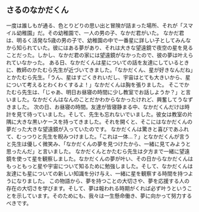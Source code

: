 ## さるのなかだくん
一度は誰しもが通る、色とりどりの思い出と冒険が詰まった場所、それが「スマイル幼稚園」だ。その幼稚園で、一人の男の子、なかだ君がいた。
なかだ君は、明るく活発な5歳の男の子で、幼稚園の中で一番星に詳しい子としてみんなから知られていた。彼にはある夢があり、それは大きな望遠鏡で夜空の星を見ることだった。しかし、なかだ君の家には望遠鏡がなかったので、彼の夢は叶えられていなかった。
ある日、なかだくんは星についての話を友達にしているときに、教師のかたむら先生が近づいてきました。「なかだくん、星が好きなんだね」とかたむら先生。「うん、星はすごくきれいだし、宇宙はとても大きいから、星について考えるとわくわくするよ！」なかだくんは胸を張りました。
そこでかたむら先生は、「じゃあ、明日お昼寝の時間に少し教室でお話しようか？」と言いました。なかだくんはなんのことだかわからなかったけれど、興奮してうなずきました。
次の日、お昼寝の時間。友達が皆寝静まる中、なかだくんだけは時計を見て待っていました。そして、先生も忘れないでいました。彼女は教室の片隅に大きな黒いケースを持ってきました。それを開くと、そこにはなかだくんの夢だった大きな望遠鏡が入っていたのです。
なかだくんは驚きと喜びであふれて、むっつりと先生を睨みつけました。「これは一体…？」となかだくんが言うと先生は優しく微笑み、「なかだくんの夢を見つけたから、一緒に見てみようと思ったんだ」と言いました。
なかだくんとかたむら先生は夕方まで一緒に望遠鏡を使って星を観察しました。なかだくんの夢が叶い、その日からなかだくんはもっともっと星や宇宙について知るために勉強しました。そして、なかだくんは友達にも星についての新しい知識を分け与え、一緒に星を観察する時間を持つようになりました。
この物語から、夢を持つことの大切さや、夢を応援する人の存在の大切さを学びます。そして、夢は報われる時期がくれば必ず叶うということを示しています。そのためにも、我々は一生懸命働き、夢に向かって努力するべきです。